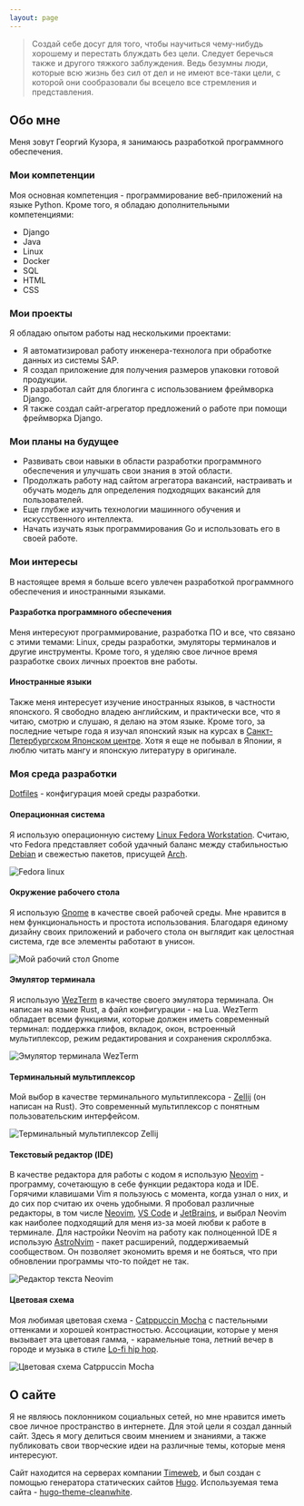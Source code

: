 ```yaml
---
layout: page
---
```


> Создай себе досуг для того, чтобы научиться чему-нибудь хорошему и перестать блуждать без цели. Следует беречься также и другого тяжкого заблуждения. Ведь безумны люди, которые всю жизнь без сил от дел и не имеют все-таки цели, с которой они сообразовали бы всецело все стремления и представления.

## Обо мне

Меня зовут Георгий Кузора, я занимаюсь разработкой программного обеспечения.

### Мои компетенции

Моя основная компетенция - программирование веб-приложений на языке Python. Кроме того, я обладаю дополнительными компетенциями:

- Django
- Java
- Linux
- Docker
- SQL
- HTML
- CSS

### Мои проекты

Я обладаю опытом работы над несколькими проектами:

- Я автоматизировал работу инженера-технолога при обработке данных из системы SAP.
- Я создал приложение для получения размеров упаковки готовой продукции.
- Я разработал сайт для блогинга с использованием фреймворка Django.
- Я также создал сайт-агрегатор предложений о работе при помощи фреймворка Django.

### Мои планы на будущее

- Развивать свои навыки в области разработки программного обеспечения и улучшать свои знания в этой области.
- Продолжать работу над сайтом агрегатора вакансий, настраивать и обучать модель для определения подходящих вакансий для пользователей.
- Еще глубже изучить технологии машинного обучения и искусственного интеллекта.
- Начать изучать язык программирования Go и использовать его в своей работе.

### Мои интересы

В настоящее время я больше всего увлечен разработкой программного обеспечения и иностранными языками.

#### Разработка программного обеспечения

Меня интересуют программирование, разработка ПО и все, что связано с этими темами: Linux, среды разработки, эмуляторы терминалов и другие инструменты. Кроме того, я уделяю свое личное время разработке своих личных проектов вне работы.

#### Иностранные языки

Также меня интересует изучение иностранных языков, в частности японского. Я свободно владею английским, и практически все, что я читаю, смотрю и слушаю, я делаю на этом языке. Кроме того, за последние четыре года я изучал японский язык на курсах в [Санкт-Петербургском Японском центре](https://spb.jc.org.ru/ru/index.html). Хотя я еще не побывал в Японии, я люблю читать мангу и японскую литературу в оригинале.

### Моя среда разработки

[Dotfiles](https://github.com/GeorgeKuzora/dotfiles-fedora) - конфигурация моей среды разработки.

#### Операционная система

Я использую операционную систему [Linux Fedora Workstation](https://fedoraproject.org/workstation/). Считаю, что Fedora представляет собой удачный баланс между стабильностью [Debian](https://www.debian.org/index.ru.html) и свежестью пакетов, присущей [Arch](https://archlinux.org/).

![Fedora linux](system.webp)

#### Окружение рабочего стола

Я использую [Gnome](https://www.gnome.org/) в качестве своей рабочей среды. Мне нравится в нем функциональность и простота использования. Благодаря единому дизайну своих приложений и рабочего стола он выглядит как целостная система, где все элементы работают в унисон.

![Мой рабочий стол Gnome](gnome.webp)

#### Эмулятор терминала

Я использую [WezTerm](https://wezfurlong.org/wezterm/index.html) в качестве своего эмулятора терминала. Он написан на языке Rust, а файл конфигурации - на Lua. WezTerm обладает всеми функциями, которые должен иметь современный терминал: поддержка глифов, вкладок, окон, встроенный мультиплексор, режим редактирования и сохранения скроллбэка.

![Эмулятор терминала WezTerm](wezterm.webp)

#### Терминальный мультиплексор

Мой выбор в качестве терминального мультиплексора - [Zellij](https://zellij.dev/) (он написан на Rust). Это современный мультиплексор с понятным пользовательским интерфейсом.

![Терминальный мультиплексор Zellij](https://raw.githubusercontent.com/zellij-org/zellij/main/assets/demo.gif)

#### Текстовый редактор (IDE)

В качестве редактора для работы с кодом я использую [Neovim](https://neovim.io/) - программу, сочетающую в себе функции редактора кода и IDE. Горячими клавишами Vim я пользуюсь с момента, когда узнал о них, и до сих пор считаю их очень удобными. Я пробовал различные редакторы, в том числе [Neovim](https://neovim.io/), [VS Code](https://code.visualstudio.com/) и [JetBrains](https://www.jetbrains.com/ru-ru/), и выбрал Neovim как наиболее подходящий для меня из-за моей любви к работе в терминале. Для настройки Neovim на работу как полноценной IDE я использую [AstroNvim](https://astronvim.com/) - пакет расширений, поддерживаемый сообществом. Он позволяет экономить время и не бояться, что при обновлении программы что-то пойдет не так.

![Редактор текста Neovim](neovim.webp)

#### Цветовая схема

Моя любимая цветовая схема - [Catppuccin Mocha](https://github.com/catppuccin/catppuccin) с пастельными оттенками и хорошей контрастностью. Ассоциации, которые у меня вызывает эта цветовая гамма, - карамельные тона, летний вечер в городе и музыка в стиле [Lo-fi hip hop](https://www.youtube.com/watch?v=jfKfPfyJRdk).

![Цветовая схема Catppuccin Mocha](catppuccin.webp)

## О сайте

Я не являюсь поклонником социальных сетей, но мне нравится иметь свое личное пространство в интернете. Для этой цели я создал данный сайт. Здесь я могу делиться своим мнением и знаниями, а также публиковать свои творческие идеи на различные темы, которые меня интересуют.

Сайт находится на серверах компании [Timeweb](https://timeweb.com/ru/), и был создан с помощью генератора статических сайтов [Hugo](https://gohugo.io/). Используемая тема сайта - [hugo-theme-cleanwhite](https://github.com/GeorgeKuzora/hugo-theme-cleanwhite).
